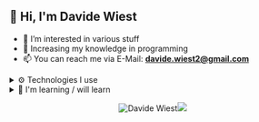 ## 👋 Hi, I'm Davide Wiest
- 👀 I’m interested in various stuff
- 🌱 Increasing my knowledge in programming
- 📫 You can reach me via E-Mail: **[davide.wiest2@gmail.com](mailto:davide.wiest2@gmail.com)**

<details>
    <summary>⚙️ Technologies I use</summary>
    <div>
        <h2 align="center"> ⚙️ Technologies I use </h2>
        <img src="https://skillicons.dev/icons?i=python,html,css,javascript,cs,java,tailwindcss,github,mongodb,linkedin,git&theme=dark" />
    </div>
    <div>
      <h2 align="center"> ⚙️ Frameworks I use </h2>
        <p align="center">
        <img src="https://skillicons.dev/icons?i=django,pytorch,blazor,flask&theme=dark" />
        </p>
    </div>
</details>

<details>
    <summary>🌱 I'm learning / will learn</summary>
    <div>
        <h2 align="center"> 🌱 I'm learning / will learn</h2>
        <p align="center">
            <img src="https://skillicons.dev/icons?i=cs,rs,pytorch,blazor&theme=dark" />
        </p>
    </div>
</details>


<p align="center"> <img src="https://github-readme-stats.vercel.app/api?username=DavideWiest&show_icons=true&hide_border=true&theme=gotham" alt="Davide Wiest" /><img src="https://github-readme-stats.vercel.app/api/top-langs/?username=DavideWiest&hide=css,scss&theme=gotham&hide_border=true"></p>

